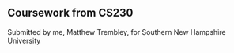  Coursework from CS230
 ---------------------
 Submitted by me, Matthew Trembley, for Southern New Hampshire University

